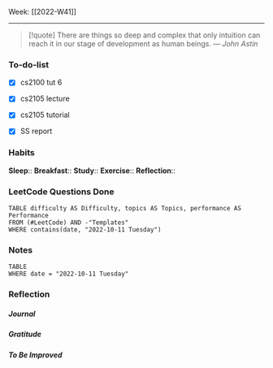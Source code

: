 Week: [[2022-W41]]
- - -
>[!quote]
> There are things so deep and complex that only intuition can reach it in our stage of development as human beings.
> — <cite>John Astin</cite>

### To-do-list
- [x] cs2100 tut 6
- [x] cs2105 lecture
- [x] cs2105 tutorial
- [x] SS report


### Habits
**Sleep**:: 
**Breakfast**::
**Study**:: 
**Exercise**:: 
**Reflection**:: 

### LeetCode Questions Done
```dataview
TABLE difficulty AS Difficulty, topics AS Topics, performance AS Performance
FROM (#LeetCode) AND -"Templates"
WHERE contains(date, "2022-10-11 Tuesday") 
```

### Notes
```dataview
TABLE
WHERE date = "2022-10-11 Tuesday"
```

### Reflection
##### Journal
##### Gratitude
##### To Be Improved